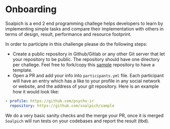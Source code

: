 # Onboarding

Soalpich is a end 2 end programming challege helps developers to learn by implementing simple tasks and compare their implementation with others in terms of design, result, performance and resource footprint. 

In order to participte in this challenge please do the following steps:
- Create a public repository in Github/Gitlab or any other Git 
server that let your repository to be public. The repository should have one directory per challege. Feel free to fork/copy this [sample](https://github.com/soalpich/sample) repository to have a template.
- Open a PR and add your info into `participants.yml` file. Each participant will have an entry which has a like to your profile in any social network or website, and the address of your git repository. 
Here is an example how it would look like:
```yaml
- profile: https://github.com/psycho-ir
  repository: https://github.com/soalpich/sample
```

We do a very basic sanity checks and the merge your PR, once it is merged `Soalpich` will run tests on your codebases and report the result (tbd). 
